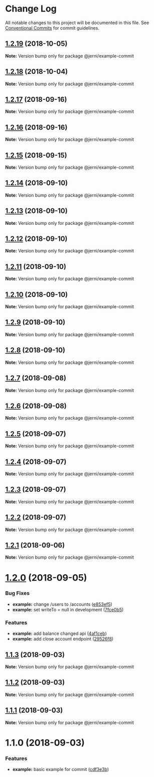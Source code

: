 # Change Log

All notable changes to this project will be documented in this file.
See [Conventional Commits](https://conventionalcommits.org) for commit guidelines.

<a name="1.2.19"></a>
## [1.2.19](https://github.com/tungv/jerni/compare/@jerni/example-commit@1.2.18...@jerni/example-commit@1.2.19) (2018-10-05)




**Note:** Version bump only for package @jerni/example-commit

<a name="1.2.18"></a>
## [1.2.18](https://github.com/tungv/jerni/compare/@jerni/example-commit@1.2.17...@jerni/example-commit@1.2.18) (2018-10-04)




**Note:** Version bump only for package @jerni/example-commit

<a name="1.2.17"></a>
## [1.2.17](https://github.com/tungv/jerni/compare/@jerni/example-commit@1.2.16...@jerni/example-commit@1.2.17) (2018-09-16)




**Note:** Version bump only for package @jerni/example-commit

<a name="1.2.16"></a>
## [1.2.16](https://github.com/tungv/jerni/compare/@jerni/example-commit@1.2.15...@jerni/example-commit@1.2.16) (2018-09-16)




**Note:** Version bump only for package @jerni/example-commit

<a name="1.2.15"></a>
## [1.2.15](https://github.com/tungv/jerni/compare/@jerni/example-commit@1.2.14...@jerni/example-commit@1.2.15) (2018-09-15)




**Note:** Version bump only for package @jerni/example-commit

<a name="1.2.14"></a>
## [1.2.14](https://github.com/tungv/jerni/compare/@jerni/example-commit@1.2.13...@jerni/example-commit@1.2.14) (2018-09-10)




**Note:** Version bump only for package @jerni/example-commit

<a name="1.2.13"></a>
## [1.2.13](https://github.com/tungv/jerni/compare/@jerni/example-commit@1.2.12...@jerni/example-commit@1.2.13) (2018-09-10)




**Note:** Version bump only for package @jerni/example-commit

<a name="1.2.12"></a>
## [1.2.12](https://github.com/tungv/jerni/compare/@jerni/example-commit@1.2.11...@jerni/example-commit@1.2.12) (2018-09-10)




**Note:** Version bump only for package @jerni/example-commit

<a name="1.2.11"></a>
## [1.2.11](https://github.com/tungv/jerni/compare/@jerni/example-commit@1.2.10...@jerni/example-commit@1.2.11) (2018-09-10)




**Note:** Version bump only for package @jerni/example-commit

<a name="1.2.10"></a>
## [1.2.10](https://github.com/tungv/jerni/compare/@jerni/example-commit@1.2.9...@jerni/example-commit@1.2.10) (2018-09-10)




**Note:** Version bump only for package @jerni/example-commit

<a name="1.2.9"></a>
## [1.2.9](https://github.com/tungv/jerni/compare/@jerni/example-commit@1.2.8...@jerni/example-commit@1.2.9) (2018-09-10)




**Note:** Version bump only for package @jerni/example-commit

<a name="1.2.8"></a>
## [1.2.8](https://github.com/tungv/jerni/compare/@jerni/example-commit@1.2.7...@jerni/example-commit@1.2.8) (2018-09-10)




**Note:** Version bump only for package @jerni/example-commit

<a name="1.2.7"></a>
## [1.2.7](https://github.com/tungv/jerni/compare/@jerni/example-commit@1.2.6...@jerni/example-commit@1.2.7) (2018-09-08)




**Note:** Version bump only for package @jerni/example-commit

<a name="1.2.6"></a>
## [1.2.6](https://github.com/tungv/jerni/compare/@jerni/example-commit@1.2.5...@jerni/example-commit@1.2.6) (2018-09-08)




**Note:** Version bump only for package @jerni/example-commit

<a name="1.2.5"></a>
## [1.2.5](https://github.com/tungv/jerni/compare/@jerni/example-commit@1.2.4...@jerni/example-commit@1.2.5) (2018-09-07)




**Note:** Version bump only for package @jerni/example-commit

<a name="1.2.4"></a>
## [1.2.4](https://github.com/tungv/jerni/compare/@jerni/example-commit@1.2.3...@jerni/example-commit@1.2.4) (2018-09-07)




**Note:** Version bump only for package @jerni/example-commit

<a name="1.2.3"></a>
## [1.2.3](https://github.com/tungv/jerni/compare/@jerni/example-commit@1.2.2...@jerni/example-commit@1.2.3) (2018-09-07)




**Note:** Version bump only for package @jerni/example-commit

<a name="1.2.2"></a>
## [1.2.2](https://github.com/tungv/jerni/compare/@jerni/example-commit@1.2.1...@jerni/example-commit@1.2.2) (2018-09-07)




**Note:** Version bump only for package @jerni/example-commit

<a name="1.2.1"></a>
## [1.2.1](https://github.com/tungv/jerni/compare/@jerni/example-commit@1.2.0...@jerni/example-commit@1.2.1) (2018-09-06)




**Note:** Version bump only for package @jerni/example-commit

<a name="1.2.0"></a>
# [1.2.0](https://github.com/tungv/jerni/compare/@jerni/example-commit@1.1.3...@jerni/example-commit@1.2.0) (2018-09-05)


### Bug Fixes

* **example:** change /users to /accounts ([e853ef5](https://github.com/tungv/jerni/commit/e853ef5))
* **example:** set writeTo = null in development ([7fce0b5](https://github.com/tungv/jerni/commit/7fce0b5))


### Features

* **example:** add balance changed api ([4af1ceb](https://github.com/tungv/jerni/commit/4af1ceb))
* **example:** add close account endpoint ([29526f8](https://github.com/tungv/jerni/commit/29526f8))




<a name="1.1.3"></a>
## [1.1.3](https://github.com/tungv/jerni/compare/@jerni/example-commit@1.1.2...@jerni/example-commit@1.1.3) (2018-09-03)




**Note:** Version bump only for package @jerni/example-commit

<a name="1.1.2"></a>
## [1.1.2](https://github.com/tungv/jerni/compare/@jerni/example-commit@1.1.1...@jerni/example-commit@1.1.2) (2018-09-03)




**Note:** Version bump only for package @jerni/example-commit

<a name="1.1.1"></a>
## [1.1.1](https://github.com/tungv/jerni/compare/@jerni/example-commit@1.1.0...@jerni/example-commit@1.1.1) (2018-09-03)




**Note:** Version bump only for package @jerni/example-commit

<a name="1.1.0"></a>
# 1.1.0 (2018-09-03)


### Features

* **example:** basic example for commit ([cdf3e3b](https://github.com/tungv/jerni/commit/cdf3e3b))
